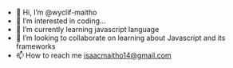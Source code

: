 - 👋 Hi, I’m @wyclif-maitho
- 👀 I’m interested in coding...
- 🌱 I’m currently learning javascript language
- 💞️ I’m looking to collaborate on learning about Javascript and its frameworks 
- 📫 How to reach me isaacmaitho14@gmail.com

<!---
wyclif-maitho/wyclif-maitho is a ✨ special ✨ repository because its `README.md` (this file) appears on your GitHub profile.
You can click the Preview link to take a look at your changes.
--->
